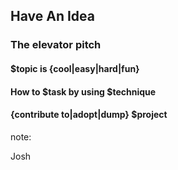 ## Have An Idea

### The elevator pitch

#### $topic is {cool|easy|hard|fun} 

#### How to $task by using $technique 

#### {contribute to|adopt|dump} $project

note:

Josh
